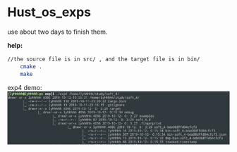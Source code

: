# Hust_os_exps

 use about two days to finish them.

**help:**

```bash
//the source file is in src/ , and the target file is in bin/
    cmake .
    make
```

exp4 demo:
![exp4](exp4_demo.png)  
